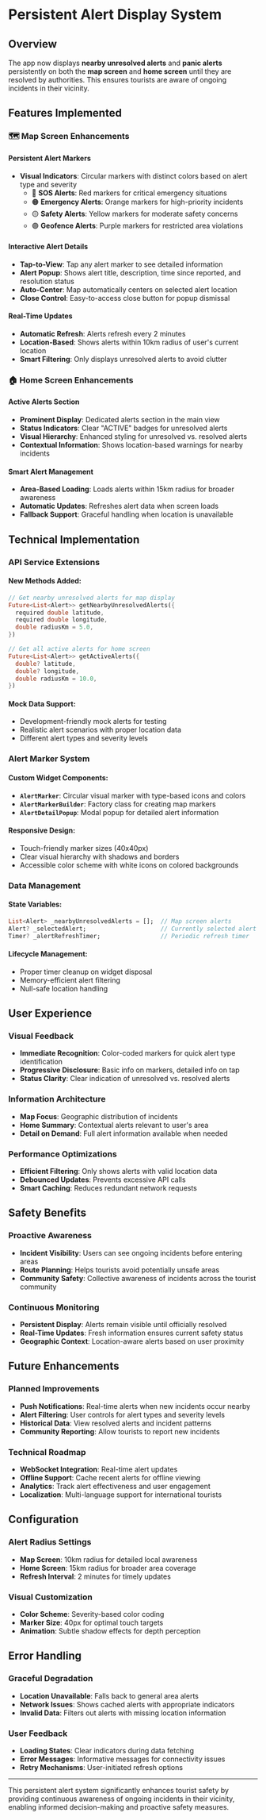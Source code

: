 # Persistent Alert Display System

## Overview

The app now displays **nearby unresolved alerts** and **panic alerts** persistently on both the **map screen** and **home screen** until they are resolved by authorities. This ensures tourists are aware of ongoing incidents in their vicinity.

## Features Implemented

### 🗺️ **Map Screen Enhancements**

#### **Persistent Alert Markers**
- **Visual Indicators**: Circular markers with distinct colors based on alert type and severity
  - 🔴 **SOS Alerts**: Red markers for critical emergency situations
  - 🟠 **Emergency Alerts**: Orange markers for high-priority incidents
  - 🟡 **Safety Alerts**: Yellow markers for moderate safety concerns
  - 🟣 **Geofence Alerts**: Purple markers for restricted area violations

#### **Interactive Alert Details**
- **Tap-to-View**: Tap any alert marker to see detailed information
- **Alert Popup**: Shows alert title, description, time since reported, and resolution status
- **Auto-Center**: Map automatically centers on selected alert location
- **Close Control**: Easy-to-access close button for popup dismissal

#### **Real-Time Updates**
- **Automatic Refresh**: Alerts refresh every 2 minutes
- **Location-Based**: Shows alerts within 10km radius of user's current location
- **Smart Filtering**: Only displays unresolved alerts to avoid clutter

### 🏠 **Home Screen Enhancements**

#### **Active Alerts Section**
- **Prominent Display**: Dedicated alerts section in the main view
- **Status Indicators**: Clear "ACTIVE" badges for unresolved alerts
- **Visual Hierarchy**: Enhanced styling for unresolved vs. resolved alerts
- **Contextual Information**: Shows location-based warnings for nearby incidents

#### **Smart Alert Management**
- **Area-Based Loading**: Loads alerts within 15km radius for broader awareness
- **Automatic Updates**: Refreshes alert data when screen loads
- **Fallback Support**: Graceful handling when location is unavailable

## Technical Implementation

### **API Service Extensions**

#### **New Methods Added:**
```dart
// Get nearby unresolved alerts for map display
Future<List<Alert>> getNearbyUnresolvedAlerts({
  required double latitude,
  required double longitude,
  double radiusKm = 5.0,
})

// Get all active alerts for home screen
Future<List<Alert>> getActiveAlerts({
  double? latitude,
  double? longitude,
  double radiusKm = 10.0,
})
```

#### **Mock Data Support:**
- Development-friendly mock alerts for testing
- Realistic alert scenarios with proper location data
- Different alert types and severity levels

### **Alert Marker System**

#### **Custom Widget Components:**
- **`AlertMarker`**: Circular visual marker with type-based icons and colors
- **`AlertMarkerBuilder`**: Factory class for creating map markers
- **`AlertDetailPopup`**: Modal popup for detailed alert information

#### **Responsive Design:**
- Touch-friendly marker sizes (40x40px)
- Clear visual hierarchy with shadows and borders
- Accessible color scheme with white icons on colored backgrounds

### **Data Management**

#### **State Variables:**
```dart
List<Alert> _nearbyUnresolvedAlerts = [];  // Map screen alerts
Alert? _selectedAlert;                     // Currently selected alert
Timer? _alertRefreshTimer;                 // Periodic refresh timer
```

#### **Lifecycle Management:**
- Proper timer cleanup on widget disposal
- Memory-efficient alert filtering
- Null-safe location handling

## User Experience

### **Visual Feedback**
- **Immediate Recognition**: Color-coded markers for quick alert type identification
- **Progressive Disclosure**: Basic info on markers, detailed info on tap
- **Status Clarity**: Clear indication of unresolved vs. resolved alerts

### **Information Architecture**
- **Map Focus**: Geographic distribution of incidents
- **Home Summary**: Contextual alerts relevant to user's area
- **Detail on Demand**: Full alert information available when needed

### **Performance Optimizations**
- **Efficient Filtering**: Only shows alerts with valid location data
- **Debounced Updates**: Prevents excessive API calls
- **Smart Caching**: Reduces redundant network requests

## Safety Benefits

### **Proactive Awareness**
- **Incident Visibility**: Users can see ongoing incidents before entering areas
- **Route Planning**: Helps tourists avoid potentially unsafe areas
- **Community Safety**: Collective awareness of incidents across the tourist community

### **Continuous Monitoring**
- **Persistent Display**: Alerts remain visible until officially resolved
- **Real-Time Updates**: Fresh information ensures current safety status
- **Geographic Context**: Location-aware alerts based on user proximity

## Future Enhancements

### **Planned Improvements**
- **Push Notifications**: Real-time alerts when new incidents occur nearby
- **Alert Filtering**: User controls for alert types and severity levels
- **Historical Data**: View resolved alerts and incident patterns
- **Community Reporting**: Allow tourists to report new incidents

### **Technical Roadmap**
- **WebSocket Integration**: Real-time alert updates
- **Offline Support**: Cache recent alerts for offline viewing
- **Analytics**: Track alert effectiveness and user engagement
- **Localization**: Multi-language support for international tourists

## Configuration

### **Alert Radius Settings**
- **Map Screen**: 10km radius for detailed local awareness
- **Home Screen**: 15km radius for broader area coverage
- **Refresh Interval**: 2 minutes for timely updates

### **Visual Customization**
- **Color Scheme**: Severity-based color coding
- **Marker Size**: 40px for optimal touch targets
- **Animation**: Subtle shadow effects for depth perception

## Error Handling

### **Graceful Degradation**
- **Location Unavailable**: Falls back to general area alerts
- **Network Issues**: Shows cached alerts with appropriate indicators
- **Invalid Data**: Filters out alerts with missing location information

### **User Feedback**
- **Loading States**: Clear indicators during data fetching
- **Error Messages**: Informative messages for connectivity issues
- **Retry Mechanisms**: User-initiated refresh options

---

This persistent alert system significantly enhances tourist safety by providing continuous awareness of ongoing incidents in their vicinity, enabling informed decision-making and proactive safety measures.